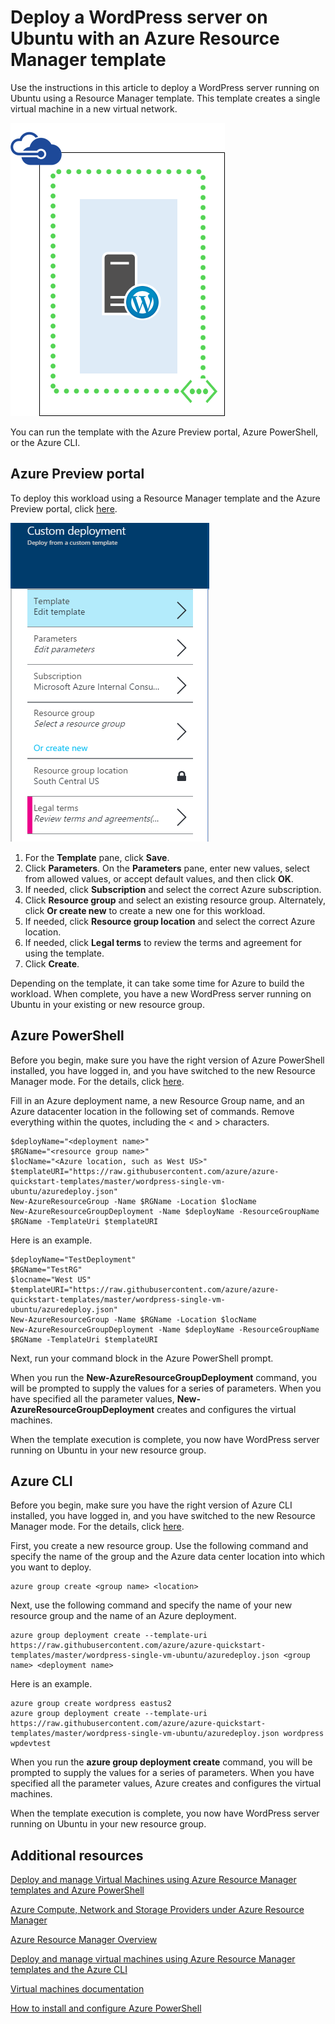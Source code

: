 <properties
	pageTitle="Deploy a WordPress server on Ubuntu with an Azure Resource Manager template"
	description="Easily deploy a single WordPress server running Ubuntu using a Resource Manager Template and the Azure Preview Portal, Azure PowerShell, or the Azure CLI."
	services="virtual-machines"
	documentationCenter=""
	authors="davidmu1"
	manager="timlt"
	editor=""
	tags="azure-resource-manager"/>

<tags
	ms.service="virtual-machines"
	ms.workload="infrastructure-services"
	ms.tgt_pltfrm="na"
	ms.devlang="na"
	ms.topic="article"
	ms.date="06/29/2015"
	ms.author="davidmu"/>

# Deploy a WordPress server on Ubuntu with an Azure Resource Manager template

Use the instructions in this article to deploy a WordPress server running on Ubuntu using a Resource Manager template. This template creates a single virtual machine in a new virtual network.

![](./media/virtual-machines-workload-template-wordpress/one-server-wordpress.png)

You can run the template with the Azure Preview portal, Azure PowerShell, or the Azure CLI.

## Azure Preview portal

To deploy this workload using a Resource Manager template and the Azure Preview portal, click [here](https://portal.azure.com/#create/Microsoft.Template/uri/https%3A%2F%2Fraw.githubusercontent.com%2FAzure%2Fazure-quickstart-templates%2Fmaster%2Fwordpress-single-vm-ubuntu%2Fazuredeploy.json).

![](./media/virtual-machines-workload-template-wordpress/azure-portal-template.png)

1.	For the **Template** pane, click **Save**.
2.	Click **Parameters**. On the **Parameters** pane, enter new values, select from allowed values, or accept default values, and then click **OK**.
3.	If needed, click **Subscription** and select the correct Azure subscription.
4.	Click **Resource group** and select an existing resource group. Alternately, click **Or create new** to create a new one for this workload.
5.	If needed, click **Resource group location** and select the correct Azure location.
6.	If needed, click **Legal terms** to review the terms and agreement for using the template.
7.	Click **Create**.

Depending on the template, it can take some time for Azure to build the workload. When complete, you have a new WordPress server running on Ubuntu in your existing or new resource group.

## Azure PowerShell

Before you begin, make sure you have the right version of Azure PowerShell installed, you have logged in, and you have switched to the new Resource Manager mode. For the details, click [here](virtual-machines-deploy-rmtemplates-powershell.md#setting-up-powershell-for-resource-manager-templates).

Fill in an Azure deployment name, a new Resource Group name, and an Azure datacenter location in the following set of commands. Remove everything within the quotes, including the < and > characters.

	$deployName="<deployment name>"
	$RGName="<resource group name>"
	$locName="<Azure location, such as West US>"
	$templateURI="https://raw.githubusercontent.com/azure/azure-quickstart-templates/master/wordpress-single-vm-ubuntu/azuredeploy.json"
	New-AzureResourceGroup -Name $RGName -Location $locName
	New-AzureResourceGroupDeployment -Name $deployName -ResourceGroupName $RGName -TemplateUri $templateURI

Here is an example.

	$deployName="TestDeployment"
	$RGName="TestRG"
	$locname="West US"
	$templateURI="https://raw.githubusercontent.com/azure/azure-quickstart-templates/master/wordpress-single-vm-ubuntu/azuredeploy.json"
	New-AzureResourceGroup -Name $RGName -Location $locName
	New-AzureResourceGroupDeployment -Name $deployName -ResourceGroupName $RGName -TemplateUri $templateURI

Next, run your command block in the Azure PowerShell prompt.

When you run the **New-AzureResourceGroupDeployment** command, you will be prompted to supply the values for a series of parameters. When you have specified all the parameter values, **New-AzureResourceGroupDeployment** creates and configures the virtual machines.

When the template execution is complete, you now have WordPress server running on Ubuntu in your new resource group.

## Azure CLI

Before you begin, make sure you have the right version of Azure CLI installed, you have logged in, and you have switched to the new Resource Manager mode. For the details, click [here](virtual-machines-deploy-rmtemplates-azure-cli.md#getting-ready).

First, you create a new resource group. Use the following command and specify the name of the group and the Azure data center location into which you want to deploy.

	azure group create <group name> <location>

Next, use the following command and specify the name of your new resource group and the name of an Azure deployment.

	azure group deployment create --template-uri https://raw.githubusercontent.com/azure/azure-quickstart-templates/master/wordpress-single-vm-ubuntu/azuredeploy.json <group name> <deployment name>

Here is an example.

	azure group create wordpress eastus2
	azure group deployment create --template-uri https://raw.githubusercontent.com/azure/azure-quickstart-templates/master/wordpress-single-vm-ubuntu/azuredeploy.json wordpress wpdevtest

When you run the **azure group deployment create** command, you will be prompted to supply the values for a series of parameters. When you have specified all the parameter values, Azure creates and configures the virtual machines.

When the template execution is complete, you now have WordPress server running on Ubuntu in your new resource group.

## Additional resources

[Deploy and manage Virtual Machines using Azure Resource Manager templates and Azure PowerShell](virtual-machines-deploy-rmtemplates-powershell.md)

[Azure Compute, Network and Storage Providers under Azure Resource Manager](virtual-machines-azurerm-versus-azuresm.md)

[Azure Resource Manager Overview](../resource-group-overview.md)

[Deploy and manage virtual machines using Azure Resource Manager templates and the Azure CLI](virtual-machines-deploy-rmtemplates-azure-cli.md)

[Virtual machines documentation](http://azure.microsoft.com/documentation/services/virtual-machines/)

[How to install and configure Azure PowerShell](../install-configure-powershell.md)
